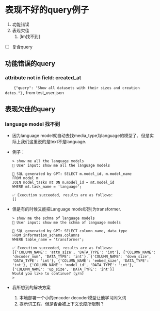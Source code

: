 # 表现不好的query例子

1. 功能错误
2. 表现欠佳
   1. [lm找不到]


- [ ] 复合query

## 功能错误的query

### attribute not in field: created_at

`    {"query": "Show all datasets with their sizes and creation dates."},` from test_user.json

## 表现欠佳的query

### language model 找不到

- 因为language model就自动去找media_type为language的模型了，但是实际上我们这里说的是text不是language.
- 例子：

    ```
    > show me all the language models
    🎯 User input: show me all the language models

    🧠 SQL generated by GPT: SELECT m.model_id, m.model_name
    FROM model m
    JOIN model_tasks mt ON m.model_id = mt.model_id
    WHERE mt.task_name = 'language';

    ✅ Execution succeeded, results are as follows:
    []
    ```

- 但是有的时候又能把Language model识别为transformer.

    ```
    > show me the schma of language models
    🎯 User input: show me the schma of language models

    🧠 SQL generated by GPT: SELECT column_name, data_type 
    FROM information_schema.columns 
    WHERE table_name = 'transformer';

    ✅ Execution succeeded, results are as follows:
    [{'COLUMN_NAME': 'attn_size', 'DATA_TYPE': 'int'}, {'COLUMN_NAME': 'decoder_num', 'DATA_TYPE': 'int'}, {'COLUMN_NAME': 'down_size', 'DATA_TYPE': 'int'}, {'COLUMN_NAME': 'embed_size', 'DATA_TYPE': 'int'}, {'COLUMN_NAME': 'model_id', 'DATA_TYPE': 'int'}, {'COLUMN_NAME': 'up_size', 'DATA_TYPE': 'int'}]
    Would you like to continue? (y/n)
    >    
    ```

- 我所想到的解决方案
    
    1. 本地部署一个小的encoder decoder模型让他学习同义词
    2. 提示词工程，但是否会被上下文长度所限制？

